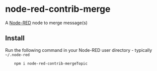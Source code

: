 node-red-contrib-merge
======================

A <a href="http://nodered.org" target="_new">Node-RED</a> node to merge message(s)

Install
-------

Run the following command in your Node-RED user directory - typically `~/.node-red`

        npm i node-red-contrib-mergeTopic
